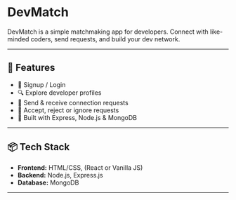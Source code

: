 
# DevMatch

DevMatch is a simple matchmaking app for developers. Connect with like-minded coders, send requests, and build your dev network.

---

## 🚀 Features

- 📝 Signup / Login
- 🔍 Explore developer profiles
- 🤝 Send & receive connection requests
- 💬 Accept, reject or ignore requests
- 🧠 Built with Express, Node.js & MongoDB

---

## 📦 Tech Stack

- **Frontend:** HTML/CSS, (React or Vanilla JS)
- **Backend:** Node.js, Express.js
- **Database:** MongoDB

---
